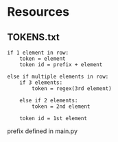 # Resources

## TOKENS.txt

    if 1 element in row:
        token = element
        token id = prefix + element
    
    else if multiple elements in row:
        if 3 elements:
            token = regex(3rd element)        
            
        else if 2 elements:
            token = 2nd element

        token id = 1st element

prefix defined in main.py
    